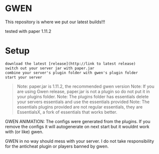 # GWEN
This repository is where we put our latest builds!!!

tested with paper 1.11.2

# Setup

```txt
download the latest [release](http://link to latest release)
switch out your server jar with paper.jar
combine your server's plugin folder with gwen's plugin folder
start your server
```

> Note: paper.jar is 1.11.2, the recommended gwen version
> Note: If you are using Gwen release, paper.jar is not a plugin so do not put it in your plugins folder.
> Note: The plugins folder has essentials delete your servers essentials and use the essentials provided
> Note: The essentials plugins provided are not regular essentials, they are EssentialsX, a fork of essentials that works better.

GWEN ANIMATION:
The configs were generated from the plugins.
If you remove the configs it will autogenerate on next start but it wouldnt work with (or like) gwen.

GWEN in no way should mess with your server. I do not take responsibility for the anticheat plugin or players banned by gwen.